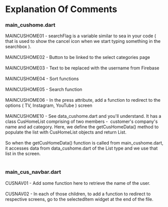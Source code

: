 
# Explanation Of Comments

### main_cushome.dart
MAINCUSHOME01 - searchFlag is a variable similar to sea in your code ( that is used to show the cancel icon when we start typing something in the searchbox ).<br/><br/>
MAINCUSHOME02 - Button to be linked to the select categories page<br/><br/>
MAINCUSHOME03 - Text to be replaced with the username from Firebase<br/><br/>
MAINCUSHOME04 - Sort functions<br/><br/>
MAINCUSHOME05 - Search function<br/><br/>
MAINCUSHOME06 - In the press attribute, add a function to redirect to the options ( TV, Instagram, YouTube ) screen<br/><br/>
MAINCUSHOME10 - See data_cushome.dart and you'll understand. It has a class CusHomeList comprising of two members -  customer's company's name and ad category. Here, we define the getCusHomeData() method to populate the list with CusHomeList objects and return List<CusHomeList>.<br/><br/>
So when the getCusHomeData() function is called from main_cushome.dart, it accesses data from data_cushome.dart of the List<CusHomeList> type and we use that list in the screen.<br/><br/>

### main_cus_navbar.dart
CUSNAV01 - Add some function here to retrieve the name of the user.<br/><br/>
CUSNAV02 - In each of those children, to add a function to redirect to respective screens, go to the selectedItem widget at the end of the file.


